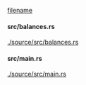 
[filename](./source/README.md ':include')

<!-- slide:break -->

<!-- tabs:start -->

#### **<span class="file-source file-added">src/balances.rs</span>**

[./source/src/balances.rs](./source/src/balances.rs ':include :type=code rust')

#### **<span class="file-source file-modified">src/main.rs</span>**

[./source/src/main.rs](./source/src/main.rs ':include :type=code rust')



<!-- tabs:end -->
